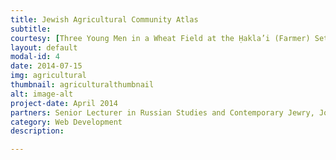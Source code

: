 ```yaml
---
title: Jewish Agricultural Community Atlas
subtitle: 
courtesy: [Three Young Men in a Wheat Field at the Ḥakla’i (Farmer) Settlement, ca. 1920s. YIVO.](http://www.yivoencyclopedia.org/article.aspx/ukraine)
layout: default
modal-id: 4
date: 2014-07-15
img: agricultural
thumbnail: agriculturalthumbnail
alt: image-alt
project-date: April 2014
partners: Senior Lecturer in Russian Studies and Contemporary Jewry, Jonathan Dekel-Chen at The Hebrew University of Jerusalem 
category: Web Development
description: 

---
```

